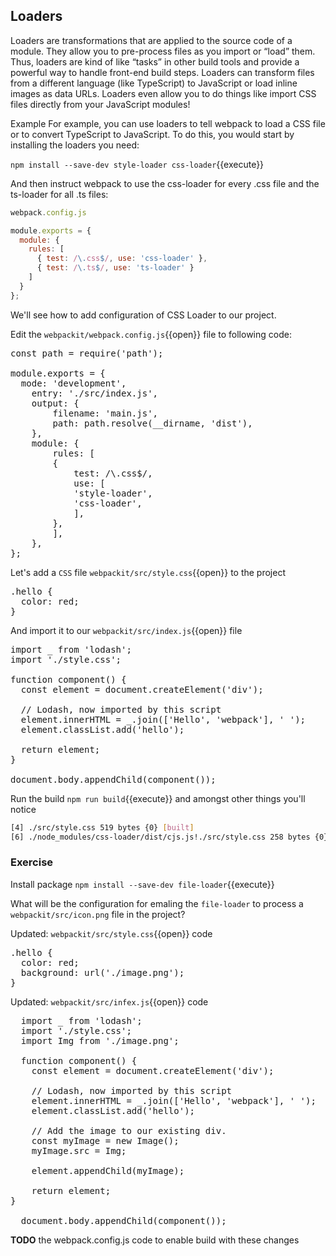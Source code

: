 ## Loaders

Loaders are transformations that are applied to the source code of a module. They allow you to pre-process files as you import or “load” them. Thus, loaders are kind of like “tasks” in other build tools and provide a powerful way to handle front-end build steps. Loaders can transform files from a different language (like TypeScript) to JavaScript or load inline images as data URLs. Loaders even allow you to do things like import CSS files directly from your JavaScript modules!

Example
For example, you can use loaders to tell webpack to load a CSS file or to convert TypeScript to JavaScript. To do this, you would start by installing the loaders you need:

`npm install --save-dev style-loader css-loader`{{execute}}

And then instruct webpack to use the css-loader for every .css file and the ts-loader for all .ts files:

```javascript
webpack.config.js

module.exports = {
  module: {
    rules: [
      { test: /\.css$/, use: 'css-loader' },
      { test: /\.ts$/, use: 'ts-loader' }
    ]
  }
};
```

We'll see how to add configuration of CSS Loader to our project.

Edit the `webpackit/webpack.config.js`{{open}} file to following code:

<pre class="file" data-filename="webpackit/webpack.config.js" data-target="replace">
const path = require('path');

module.exports = {
  mode: 'development',
	entry: './src/index.js',
	output: {
		filename: 'main.js',
		path: path.resolve(__dirname, 'dist'),
	},
	module: {
		rules: [
		{
			test: /\.css$/,
			use: [
			'style-loader',
			'css-loader',
			],
		},
		],
	},  
};
</pre>

Let's add a `CSS` file `webpackit/src/style.css`{{open}} to the project

<pre class="file' data-filename="webpackit/src/style.css" data-target="replace">
.hello {
  color: red;
}
</pre>

And import it to our `webpackit/src/index.js`{{open}} file

<pre class="file' data-filename="webpackit/src/index.js" data-target="replace">
import _ from 'lodash';
import './style.css';

function component() {
  const element = document.createElement('div');

  // Lodash, now imported by this script
  element.innerHTML = _.join(['Hello', 'webpack'], ' ');
  element.classList.add('hello');

  return element;
}

document.body.appendChild(component());
</pre>

Run the build `npm run build`{{execute}} and amongst other things you'll notice 


```bash
[4] ./src/style.css 519 bytes {0} [built]
[6] ./node_modules/css-loader/dist/cjs.js!./src/style.css 258 bytes {0} [built]
```

### Exercise

Install package `npm install --save-dev file-loader`{{execute}}

What will be the configuration for emaling the `file-loader` to process a `webpackit/src/icon.png` file in the project?

Updated: `webpackit/src/style.css`{{open}} code

<pre class="file" data-filename="webapckit/src/style.css" data-target="replace">
.hello {
  color: red;
  background: url('./image.png');
}
</pre>

Updated: `webpackit/src/infex.js`{{open}} code

<pre class="file" data-filename="webapckit/src/index.js" data-target="replace">
  import _ from 'lodash';
  import './style.css';
  import Img from './image.png';

  function component() {
    const element = document.createElement('div');

    // Lodash, now imported by this script
    element.innerHTML = _.join(['Hello', 'webpack'], ' ');
    element.classList.add('hello');

    // Add the image to our existing div.
    const myImage = new Image();
    myImage.src = Img;

    element.appendChild(myImage);

    return element;
}

  document.body.appendChild(component());
</pre>

**TODO** the webpack.config.js code to enable build with these changes
